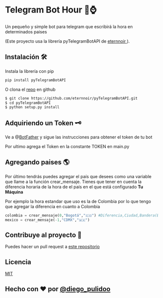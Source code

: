 # Telegram Bot Hour 🤖⌚

Un pequeño y simple bot para telegram que escribirá la hora en determinados paises 

(Este proyecto usa la librería pyTelegramBotAPI de [eternnoir
](https://github.com/eternnoir)).

## Instalación 🛠

Instala la librería con pip

```bash
pip install pyTelegramBotAPI
```
O clona el [repo](https://github.com/eternnoir/pyTelegramBotAPI) en github

```bash
$ git clone https://github.com/eternnoir/pyTelegramBotAPI.git
$ cd pyTelegramBotAPI
$ python setup.py install
```

## Adquiriendo un Token 🗝 
Ve a @[BotFather](https://telegram.me/BotFather) y sigue las instrucciones para obtener el token de tu bot

Por ultimo agrega el Token en la constante TOKEN en main.py 



## Agregando paises 🌎 
Por último tendrás puedes agregar el país que desees como una variable que llame a la función crear_mensaje. Tienes que tener en cuenta la diferencia horaria de la hora de el país en el que está configurado __Tu Máquina__

Por ejemplo la hora estandar que uso es la de Colombia por lo que tengo que agregar la diferencia en cuanto a Colombia

```python
colombia = crear_mensaje(0,"Bogotá","🇨🇴") #Diferencia,Ciudad,Bandera(Emoji)
mexico = crear_mensaje(-1,"CDMX","🇲🇽")

```

## Contribuye al proyecto 🦾 
Puedes hacer un pull request a [este repositorio](https://github.com/diegop384/telegrambothour/pulls)

## Licencia
[MIT](https://choosealicense.com/licenses/mit/)


## Hecho con ❤ por [@diego_pulidoo](https://twitter.com/diego_pulidoo_)
